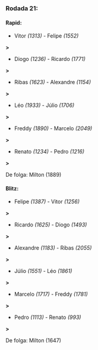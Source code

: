 ### Rodada 21:

#### Rapid:

* Vitor *(1313)*     -     Felipe *(1552)*

 **>** 
* Diogo *(1236)*     -     Ricardo *(1771)*

 **>** 
* Ribas *(1623)*     -     Alexandre *(1154)*

 **>** 
* Léo *(1933)*     -     Júlio *(1706)*

 **>** 
* Freddy *(1890)*     -     Marcelo *(2049)*

 **>** 
* Renato *(1234)*     -     Pedro *(1216)*

 **>** 

De folga: Milton (1889)

#### Blitz:

* Felipe *(1387)*     -     Vitor *(1256)*

 **>** 
* Ricardo *(1625)*     -     Diogo *(1493)*

 **>** 
* Alexandre *(1183)*     -     Ribas *(2055)*

 **>** 
* Júlio *(1551)*     -     Léo *(1861)*

 **>** 
* Marcelo *(1717)*     -     Freddy *(1781)*

 **>** 
* Pedro *(1113)*     -     Renato *(993)*

 **>** 

De folga: Milton (1647)

